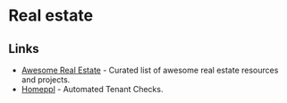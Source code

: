# Real estate

## Links

- [Awesome Real Estate](https://github.com/etewiah/awesome-real-estate) - Curated list of awesome real estate resources and projects.
- [Homeppl](https://www.homeppl.com/) - Automated Tenant Checks.
